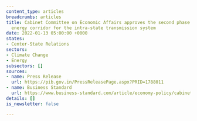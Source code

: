 ```yaml
---
content_type: articles
breadcrumbs: articles
title: Cabinet Committee on Economic Affairs approves the second phase of the green
  energy corridor for the intra-state transmission system
date: 2022-01-13 05:00:00 +0000
states:
- Center-State Relations
sectors:
- Climate Change
- Energy
subsectors: []
sources:
- name: Press Release
  url: https://pib.gov.in/PressReleasePage.aspx?PRID=1788011
- name: Business Standard
  url: https://www.business-standard.com/article/economy-policy/cabinet-approves-rs-12-000-cr-for-2nd-phase-of-green-energy-corridor-122010601069_1.html
details: []
is_newsletter: false

---
```


